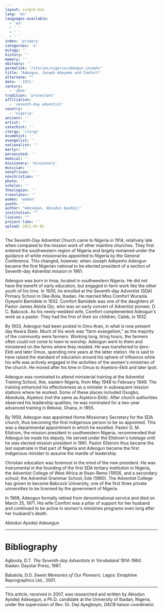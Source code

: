 ```yaml
---
layout: single-bio
lang: 'en'
languages-available:
  - 'en'
  - ' '
  - ' '
  - ' '
index: 'primary'
categories: 'a'
eulogy: ''
history: ''
memory: ''
obituary: ''
permalink: '/stories/nigeria/adeogun-joseph/'
title: "Adeogun, Joseph Adeyemo and Comfort"
alternate: ""
date: '-1971'
century:
  - '20th'
tradition: 'protestant'
affiliation:
  - 'seventh-day adventist'
country:
  - 'nigeria'
ancient: ''
artist: ''
catechist: ''
clergy: 'clergy'
ecumenist: ''
evangelist: ''
nationalist: ''
martyr: ''
persecuted: ''
medical: ''
missionary: 'missionary'
musician: ''
nonafrican: ''
nonchristian: ''
photo: ''
scholar: ''
theologian: ''
translator: ''
women: 'women'
youth: ''
author: "Adesegun, Abiodun Ayodeji"
institution: ""
liaison: ""
project-luke: ''
upload: 2011-01-01
---
```




The Seventh-Day Adventist Church came to Nigeria in 1914, relatively late when compared to the mission work of other mainline churches.  They first entered the southwestern region of Nigeria and largely remained under the guidance of white missionaries appointed to Nigeria by the General Conference.  This changed, however, when Joseph Adeyemo Adeogun became the first Nigerian national to be elected president of a section of Seventh-day Adventist mission in 1961.

Adeogun was born in Inisa, located in southwestern Nigeria. He did not have the benefit of early education, but engaged in farm work like the other youth of his time. In 1930, he enrolled at the Seventh-day Adventist (SDA) Primary School in Oke-Bola, Ibadan. He married Miss Comfort Wuraola Oyeyemi Bamidele in 1932. Comfort Bamidele was one of the daughters of Pastor James Abiola Ojo, who was an early convert of Adventist pioneer, D. C. Babcock. As his newly-wedded wife, Comfort complemented Adeogun's work as a pastor. They had the first of their six children, Caleb, in 1932.

By 1933, Adeogun had been posted in Omu-Aran, in what is now present day Kwara State. Much of his work was "farm evangelism," as the majority of the community were farmers. Working long, tiring hours, the farmers often could not come to town to worship.  Adeogun went to them and ministered on the farms where they resided. He was transferred to Ijero-Ekiti and later Omuo, spending nine years at the latter station. He is said to have raised the standard of education around his sphere of influence while his wife was actively engaged in the activities of the women's ministries of the church. He moved after his time in Omuo to Aiyetoro-Ekiti and later Ipoti.

Adeogun was nominated to attend ministerial training at the Adventist Training School, Ihie, eastern Nigeria, from May 1948 to February 1949. The training enhanced his effectiveness as a minister in subsequent mission stations where he worked. Some of these places included Osogbo, Abeokuta, Aiyetoro (not the same as Aiyetoro-Ekiti). After church authorities observed his leadership qualities, he was nominated for a two-year advanced training in Bekwai, Ghana, in 1955.

By 1959, Adeogun was appointed Home Missionary Secretary for the SDA church, thus becoming the first indigenous person to be so appointed. This was a departmental appointment in which he excelled. Pastor G. M. Ellstrom, the mission president in southwestern Nigeria, recommended that Adeogun be made his deputy. He served under the Ellstrom's tutelage until he was elected mission president in 1961. Pastor Ellstrom thus became the last expatriate in that part of Nigeria and Adeogun became the first indigenous minister to assume the mantle of leadership.

Christian education was foremost in the mind of the new president. He was instrumental in the founding of the first SDA tertiary institution in Nigeria, the Adventist College of West Africa at Ilisan-Remo (1959), and a secondary school, the Adventist Grammar School, Ede (1960). The Adventist College has grown to become Babcock University, one of the first three private universities to be licensed by the government of Nigeria.

In 1968, Adeogun formally retired from denominational service and died on March 25, 1971.  His wife Comfort was a pillar of support for her husband and continued to be active in women's ministries programs even long after her husband's death.

Abiodun Ayodeji Adesegun

---

# Bibliography

Agboola, D.T. *The Seventh-day Adventists in Yorubaland 1914-1964*. Ibadan: Daystar Press, 1987.

Babalola, D.O. *Sweet Memories of Our Pioneers*. Lagos: Emaphine Reprographics Ltd., 2001.

---

This article, received in 2007, was researched and written by Abiodun Ayodeji Adesegun, a Ph.D. candidate at the University of Ibadan, Nigeria, under the supervision of Rev. Dr. Deji Ayegboyin, *DACB* liaison coordinator.
